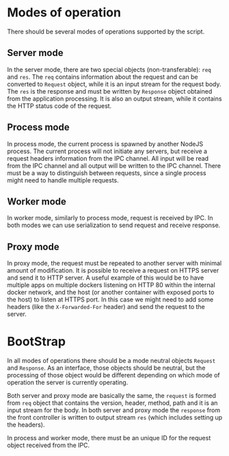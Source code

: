 # Modes of operation

There should be several modes of operations supported by the script.

## Server mode

In the server mode, there are two special objects (non-transferable): `req`
and `res`.  The `req` contains information about the request and can be
converted to `Request` object, while it is an input stream for the request
body. The `res` is the response and must be written by `Response` object
obtained from the application processing. It is also an output stream, while
it contains the HTTP status code of the request.

## Process mode

In process mode, the current process is spawned by another NodeJS process. The
current process will not initiate any servers, but receive a request headers
information from the IPC channel. All input will be read from the IPC channel
and all output will be written to the IPC channel. There must be a way to
distinguish between requests, since a single process might need to handle
multiple requests.

## Worker mode

In worker mode, similarly to process mode, request is received by IPC. In both
modes we can use serialization to send request and receive response.

## Proxy mode

In proxy mode, the request must be repeated to another server with minimal
amount of modification. It is possible to receive a request on HTTPS server and
send it to HTTP server. A useful example of this would be to have multiple apps
on multiple dockers listening on HTTP 80 within the internal docker network,
and the host (or another container with exposed ports to the host) to listen
at HTTPS port. In this case we might need to add some headers (like the
`X-Forwarded-For` header) and send the request to the server.

# BootStrap

In all modes of operations there should be a mode neutral objects `Request` and
`Response`. As an interface, those objects should be neutral, but the
processing of those object would be different depending on which mode of
operation the server is currently operating.

Both server and proxy mode are basically the same, the `request` is formed
from `req` object that contains the version, header, method, path and it is an
input stream for the body. In both server and proxy mode the `response` from
the front controller is written to output stream `res` (which includes setting
up the headers).

In process and worker mode, there must be an unique ID for the request object
received from the IPC.
